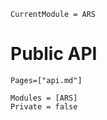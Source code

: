 ```@meta
CurrentModule = ARS
```

# Public API

```@index
Pages=["api.md"]
```

```@autodocs
Modules = [ARS]
Private = false
```
